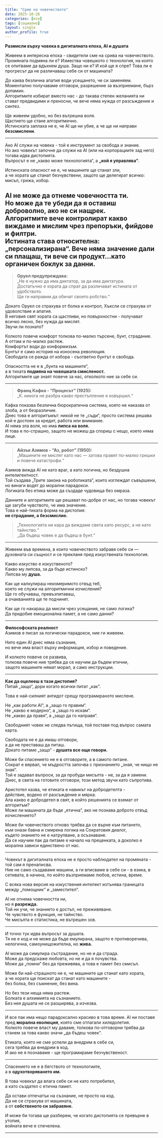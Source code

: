 ```yaml
---
title: "Срив на човечеството"
date: 2025-10-26
categories: [есе]
tags: [социално]
layout: single
author_profile: true
---
```


<div class="poem3">
<p>

**Размисли върху човека в дигиталната епоха, AI и душата**

Живеем в интересна епоха - свидетели сме на срива на човечеството.  
Промяната подмяна ли е?
Измества човешкото с технология, на която се опитваме да вдъхнем душа.
Защо ни е? И кой ще я спре? Това ли е прогресът да не различаваш себе си от машината?

До каква безлична апатия води усещането, че си заменяем.  
Моментално получаваме отговори, разрешение за възприемане, бърз допамин.  
Алгоритмите избират вместо нас - до такава степен желанията ни стават предвидими и преносни, че вече няма нужда от разсъждение и синтез.  

Ще живеем удобно, но без вътрешна воля.  
Щастието ще стане алгоритмично.  
Истинската заплаха не е, че AI ще ни убие, а че ще ни направи **безсмислени**.

---

Ако AI служи на човека - той е инструмент за свобода и знание.  
Но ако човекът започне да служи на AI (или на корпорациите зад него) тогава идва дистопията.  
Въпросът е не „какво може технологията“, а **„кой я управлява“**.

Истинската опасност не е, че машините ще станат зли,  
а че хората ще станат безчувствени, защото ще делегират всичко: мисъл, грижа, избор.

AI не може да отнеме човечността ти.  
Но може да те убеди да я оставиш доброволно, ако не си нащрек.  
Алгоритмите вече контролират какво виждаме и мислим чрез препоръки, фийдове и филтри.  
Истината става относителна: **„персонализирана“**.
Вече няма значение дали си плащаш, ти вече си продукт...като органичен боклук за данни.
---

> **Оруел предупреждава:**  
> „Не е нужно да има диктатор, за да има диктатура.  
> Достатъчно е хората да спрат да различават истината от удобството.  
> Ще ги направим да обичат своето робство.“

Докато Оруел се страхува от болка и контрол, Хъксли се страхува от удоволствие и апатия.  
В неговия свят хората са щастливи, но повърхностни - получават всичко лесно, без нужда да мислят.  
Звучи ли познато?

Колкото повече комфорт толкова по-малко търсене, бунт, страдание.  
А оттам и по-малко растеж.  
Комфортът води до конформизъм.  
Бунтът е само история на износена революция.  
Свободата се ражда от избора - съответно бунтът е свобода.

Опасността не е в „бунта на машините“,  
а в тихата **подмяна на човешката смисленост.**  
Алгоритмите ще знаят повече за нас, отколкото ние за себе си.

---

> **Франц Кафка - “Процесът” (1925):**  
> „К. никога не разбра какво престъпление е извършил.“

Кафка показва безлична бюрократична система, която не наказва от злоба, а от безразличие.  
Днес това е алгоритъмът: никой не те „съди“, просто система решава кой е достоен за кредит, работа или внимание.  
AI няма зла воля, но има **липса на воля.**  
И това е по-страшно, защото не можеш да спориш с нещо, което няма лице.

---

> **Айзък Азимов - “Аз, робот” (1950):**  
> „Машините не мислят като нас — затова правят по-малко грешки и повече катастрофи.“

Азимов вижда AI не като враг, а като логична, но бездушна интелигентност.  
Той създава „Трите закона на роботиката“, които изглеждат съвършени,  
но винаги водят до морални парадокси.  
Логиката без етика може да създаде чудовища без омраза.

Данните и алгоритмите ще решават по-добре от нас, 
но тогава човекът ще загуби чувството, че има значение.  
Това е най-тихата форма на дистопия:  
**не страдание, а безсмислие.**

> „Технологията ни кара да виждаме света като ресурс, а не като тайнство.“  
> „Да бъдеш човек е да бъдеш в бунт.“

---

Живеем във времена, в които човечеството забравя себе си —  
духовната си същност и се прекланя пред изкуствената технология.  

Какво изкуство е изкуственото?  
Какво му липсва, за да бъде истинско?  
Липсва му **душа.**  

Как ще калкулираш неизмеримото отвъд теб,  
което не служи на алгоритмични изчисления?  
Ще го обучаваш, превъзпитаваш,  
а очакванията ще те подчинят.  

Как ще го накараш да мисли чрез усещания, не само логика?  
Да придобие емоционална памет, а не само данни?

---

**Философската реалност**  
Азимов е писал за логически парадокси, ние ги живеем.  

Нито един AI днес няма съзнание,  
но вече има власт върху информация, избор и поведение.  

И колкото повече се развива,  
толкова повече ние трябва да се научим да бъдем етични,  
защото машините нямат морал, а само инструкции.

---

**Как да оцелееш в тази дистопия?**  
Питай „защо“, дори когато всички питат „как“.  

Това е най-силният антидот срещу програмираното мислене.  

Не „как работи AI“, а „защо го правим“.  
Не „какво е модерно“, а „защо го искам“.  
Не „какво да правя“, а „защо да го направя“.

Свободният човек не следва пътища, 
той поставя под въпрос самата карта.  

Свободата не е да имаш отговори,  
а да не преставаш да питаш.  
Докато питаме „защо“ - **душата все още говори.**

Може би спасението не е в отговорите, а в самото питане.  
Сократ е вярвал, че мъдростта започва с признанието „зная, че нищо не зная“.  
Той е задавал въпроси, за да пробуди мисълта - не, за да я замени.  
Днес, в света на готовите отговори, този метод звучи като съпротива.  

Аристотел казва, че етиката е навикът на добродетелта -  
действие, водено от разсъждение и мярка.  
Ала какво е добродетел в свят, в който решенията се вземат от алгоритъм?  
Може ли машината да бъде „етична“, ако не познава доброто отвъд изчислението?  

Може би човечеството отново трябва да се върне към питането,  
към онази бавна и смирена логика на Сократовия диалог,  
където знанието не е натрупване, а осъзнаване.  
Да се научим пак да питаме е начало на преценката, а доколко е морална зависи единствено от нас. 

---

Човекът в дигиталната епоха не е просто наблюдател на промяната -
той сам я пренаписва.  
Ние не само създаваме машини, а ги вписваме в себе си - 
в езика, в сетивата, в начина, по който възприемаме любов, истина, време.  

С всяка нова версия на изкуствения интелект изтънява границата между „помощник“ и „заместител“.  

AI не отнема човечността ни,  
но я **разрежда.**  
Той ни учи, че знанието е достъп, не преживяване.  
Че чувството е функция, не тайнство.  
Че мисълта е статистика, не вътрешен зов.  

---

И точно тук идва въпросът за душата.  
Тя не е код и не може да бъде емулирана, 
защото е противоречива, нелогична, самоунищожителна, но **жива.**

AI може да симулира състрадание, но не и да страда.  
Може да предскаже любовта, но не и да я почувства.  
Може да „помни“ без да преживява, а това е памет без смисъл.  

Може би най-страшното не е, че машините ще станат като хората,  
а че хората ще поискат да станат като машините -  
без болка, без съмнение, без вина.  

Но без тези неща няма растеж.  
Болката е алхимията на съзнанието.  
Без нея душата не се разширява, а изчезва.

---

И все пак има нещо парадоксално красиво в това време. 
AI ни поставя пред **морална еволюция**, която сме отлагали хилядолетия.  
Колкото повече власт му даваме, толкова по-отговорни трябва да станем 
за това какво значи „да бъдеш човек“.  

Етиката, която не сме успели да внедрим в себе си,  
сега трябва да внедрим в код.  
И ако не я познаваме - ще програмираме безчувственост.  

---

Спасението не е в бягството от технологиите,  
а в **одухотворяването им.**  

В това човекът да влага себе си не като потребител,  
а като създател с етична памет.  

Да остави отпечатък на съзнание, не просто на код.  
Да не се страхува от машината,  
а от **собственото си забравяне.**

И може би тогава ще разберем,
че когато дистопията се превърне в утопия,  
войната вече е спечелена.

</p>
<hr/>
</div>